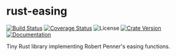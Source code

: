# rust-easing
[![Build Status](https://travis-ci.org/orhanbalci/rust-easing.svg?branch=master)](https://travis-ci.org/orhanbalci/rust-easing)
[![Coverage Status](https://coveralls.io/repos/github/orhanbalci/rust-easing/badge.svg?branch=master)](https://coveralls.io/github/orhanbalci/rust-easing?branch=master)
![License](https://img.shields.io/github/license/orhanbalci/rust-easing.svg)
[![Crate Version](https://img.shields.io/crates/v/easer.svg)](https://crates.io/crates/easer)
[![Documentation](https://docs.rs/easer/badge.svg)](https://docs.rs/easer)

Tiny Rust library implementing Robert Penner's easing functions.
